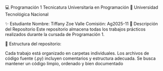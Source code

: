 💻 Programación 1 Tecnicatura Universitaria en Programación 📍 Universidad Tecnológica Nacional

✨ Estudiante Nombre: Tiffany Zoe Valle Comisión: Ag2025-11 📂 Descripción del Repositorio Este repositorio almacena todas los trabajos prácticos realizados durante la cursada de Programación 1.

📌 Estructura del repositorio:

Cada trabajo está organizado en carpetas individuales. Los archivos de código fuente (.py) incluyen comentarios y estructura adecuada. Se busca mantener un código limpio, ordenado y bien documentado

